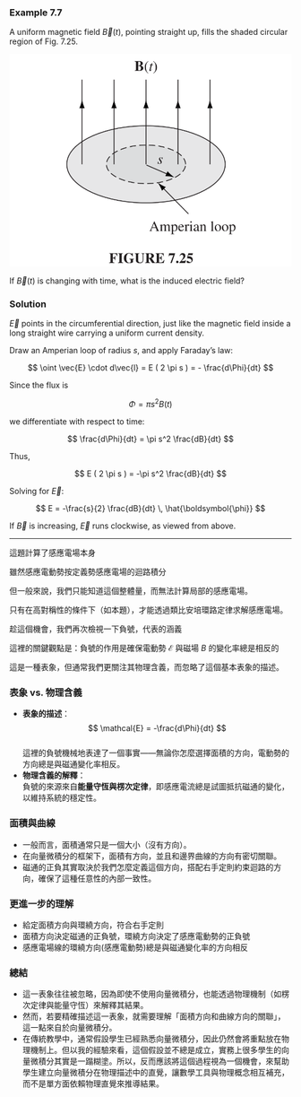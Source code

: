 
### Example 7.7

A uniform magnetic field $\vec{B}(t)$, pointing straight up, fills the shaded circular region of Fig. 7.25.

![Figure 7.25](Figs/FIGURE%207.25.png)

If $\vec{B}(t)$ is changing with time, what is the induced electric field?  

### Solution  
$\vec{E}$ points in the circumferential direction, just like the magnetic field inside a long straight wire carrying a uniform current density. 

Draw an Amperian loop of radius $s$, and apply Faraday’s law:  

$$
\oint \vec{E} \cdot d\vec{l} = E ( 2 \pi s ) = - \frac{d\Phi}{dt}
$$

Since the flux is  

$$
\Phi = \pi s^2 B(t)
$$

we differentiate with respect to time:

$$
\frac{d\Phi}{dt} = \pi s^2 \frac{dB}{dt}
$$

Thus,  

$$
E ( 2 \pi s ) = -\pi s^2 \frac{dB}{dt}
$$

Solving for $\vec{E}$:  

$$
E = -\frac{s}{2} \frac{dB}{dt} \, \hat{\boldsymbol{\phi}}
$$

If $\vec{B}$ is increasing, $\vec{E}$ runs clockwise, as viewed from above.

---

這題計算了感應電場本身

雖然感應電動勢按定義勢感應電場的迴路積分

但一般來說，我們只能知道這個整體量，而無法計算局部的感應電場。

只有在高對稱性的條件下（如本題），才能透過類比安培環路定律求解感應電場。

趁這個機會，我們再次檢視一下負號，代表的涵義

這裡的關鍵觀點是：負號的作用是確保電動勢 $\mathcal{E}$ 與磁場 $B$ 的變化率總是相反的

這是一種表象，但通常我們更關注其物理含義，而忽略了這個基本表象的描述。  

### 表象 vs. 物理含義
- **表象的描述**：  
  $$
  \mathcal{E} = -\frac{d\Phi}{dt}
  $$  
  這裡的負號機械地表達了一個事實——無論你怎麼選擇面積的方向，電動勢的方向總是與磁通變化率相反。  
- **物理含義的解釋**：  
  負號的來源來自**能量守恆與楞次定律**，即感應電流總是試圖抵抗磁通的變化，以維持系統的穩定性。  

### 面積與曲線

- 一般而言，面積通常只是一個大小（沒有方向）。  
- 在向量微積分的框架下，面積有方向，並且和邊界曲線的方向有密切關聯。  
- 磁通的正負其實取決於我們怎麼定義這個方向，搭配右手定則約束迴路的方向，確保了這種任意性的內部一致性。

### 更進一步的理解

- 給定面積方向與環繞方向，符合右手定則
- 面積方向決定磁通的正負號，環繞方向決定了感應電動勢的正負號
- 感應電場線的環繞方向(感應電動勢)總是與磁通變化率的方向相反

### 總結
- 這一表象往往被忽略，因為即使不使用向量微積分，也能透過物理機制（如楞次定律與能量守恆）來解釋其結果。  
- 然而，若要精確描述這一表象，就需要理解「面積方向和曲線方向的關聯」，這一點來自於向量微積分。  
- 在傳統教學中，通常假設學生已經熟悉向量微積分，因此仍然會將重點放在物理機制上。但以我的經驗來看，這個假設並不總是成立，實務上很多學生的向量微積分其實是一蹋糊塗。所以，反而應該將這個過程視為一個機會，來幫助學生建立向量微積分在物理描述中的直覺，讓數學工具與物理概念相互補充，而不是單方面依賴物理直覺來推導結果。

